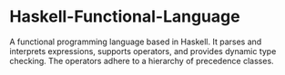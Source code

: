 # Haskell-Functional-Language

A functional programming language based in Haskell. It parses and interprets expressions, supports operators, and provides dynamic type checking. The operators adhere to a hierarchy of precedence classes.
